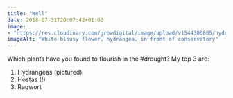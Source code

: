 ```yaml
---
title: "Well"
date: 2018-07-31T20:07:42+01:00
image: 
- "https://res.cloudinary.com/growdigital/image/upload/v1544300805/hydrangea-42522540694.jpg"
imageAlt: "White blousy flower, hydrangea, in front of conservatory"
---
```


Which plants have you found to flourish in the #drought? My top 3 are:

1. Hydrangeas (pictured)
2. Hostas (!)
3. Ragwort
